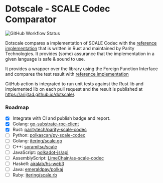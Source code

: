 # Dotscale - SCALE Codec Comparator

![GitHub Workflow Status](https://img.shields.io/github/workflow/status/arijitAD/dotscale/Test%20and%20Deploy%20report?label=SCALE%20Codec%20Compatibility)

Dotscale compares a implementation of SCALE Codec with the [reference implementation](https://github.com/paritytech/parity-scale-codec) that is written in Rust and maintained by Parity Technologies. It provides (some) assurance that the implementation in a given language is safe & sound to use.

It provides a wrapper over the library using the Foreign Function Interface and compares the test result with [reference implementation](https://github.com/paritytech/parity-scale-codec) 

GitHub action is integrated to run unit tests against the Rust lib and implemented lib on each pull request and the result is published at https://arijitad.github.io/dotscale/. 

### Roadmap
- [x] Integrate with CI and publish badge and report.
- [x] Golang: [go-substrate-rpc-client](https://github.com/centrifuge/go-substrate-rpc-client/tree/master/scale)
- [x] Rust: [paritytech/parity-scale-codec](https://github.com/paritytech/parity-scale-codec)
- [ ] Python: [polkascan/py-scale-codec](https://github.com/polkascan/py-scale-codec)
- [ ] Golang: [itering/scale.go](https://github.com/itering/scale.go)
- [ ] C++: [soramitsu/scale](https://github.com/soramitsu/kagome/tree/master/core/scale)
- [ ] JavaScript: [polkadot-js/api](https://github.com/polkadot-js/api)
- [ ] AssemblyScript: [LimeChain/as-scale-codec](https://github.com/LimeChain/as-scale-codec)
- [ ] Haskell: [airalab/hs-web3](https://github.com/airalab/hs-web3)
- [ ] Java: [emeraldpay/polkaj](https://github.com/emeraldpay/polkaj)
- [ ] Ruby: [itering/scale.rb](https://github.com/itering/scale.rb)
